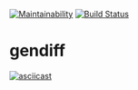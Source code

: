 [![Maintainability](https://api.codeclimate.com/v1/badges/beae01838b1d702842ac/maintainability)](https://codeclimate.com/github/AlexP11223/php-project-lvl2/maintainability)
[![Build Status](https://travis-ci.org/AlexP11223/php-project-lvl2.svg?branch=master)](https://travis-ci.org/AlexP11223/php-project-lvl2)

# gendiff

[![asciicast](https://asciinema.org/a/l4zcvNJycAmIUV6um04F6Cklm.svg)](https://asciinema.org/a/l4zcvNJycAmIUV6um04F6Cklm)
